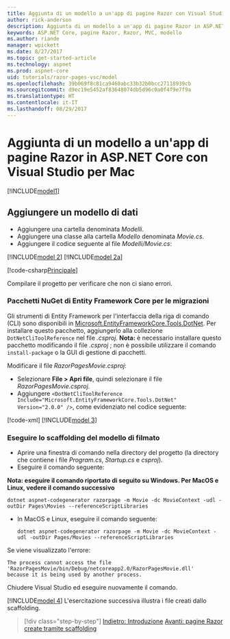 ```yaml
---
title: Aggiunta di un modello a un'app di pagine Razor con Visual Studio per Mac
author: rick-anderson
description: Aggiunta di un modello a un'app di pagine Razor in ASP.NET Core con Visual Studio per Mac
keywords: ASP.NET Core, pagine Razor, Razor, MVC, modello
ms.author: riande
manager: wpickett
ms.date: 8/27/2017
ms.topic: get-started-article
ms.technology: aspnet
ms.prod: aspnet-core
uid: tutorials/razor-pages-vsc/model
ms.openlocfilehash: 39b069f8c81ca9460abc33b32b0bcc27118939cb
ms.sourcegitcommit: d9ec19e5452af83648074db5d96c0a0f4f9e7f9a
ms.translationtype: HT
ms.contentlocale: it-IT
ms.lasthandoff: 08/29/2017
---
```

# <a name="adding-a-model-to-a-razor-pages-app-in-aspnet-core-with-visual-studio-for-mac"></a>Aggiunta di un modello a un'app di pagine Razor in ASP.NET Core con Visual Studio per Mac

[!INCLUDE[model1](../../includes/RP/model1.md)]

## <a name="add-a-data-model"></a>Aggiungere un modello di dati

* Aggiungere una cartella denominata *Modelli*.
* Aggiungere una classe alla cartella *Modello* denominata *Movie.cs*.
* Aggiungere il codice seguente al file *Modelli/Movie.cs*:

[!INCLUDE[model 2](../../includes/RP/model2.md)]
[!INCLUDE[model 2a](../../includes/RP/model2a.md)]

[!code-csharp[Principale](../../tutorials/razor-pages/razor-pages-start/sample/RazorPagesMovie/Startup.cs?name=snippet_ConfigureServices2&highlight=3-6)]

Compilare il progetto per verificare che non ci siano errori.

### <a name="entity-framework-core-nuget-packages-for-migrations"></a>Pacchetti NuGet di Entity Framework Core per le migrazioni

Gli strumenti di Entity Framework per l'interfaccia della riga di comando (CLI) sono disponibili in [Microsoft.EntityFrameworkCore.Tools.DotNet](https://www.nuget.org/packages/Microsoft.EntityFrameworkCore.Tools.DotNet). Per installare questo pacchetto, aggiungerlo alla collezione `DotNetCliToolReference` nel file *.csproj*. **Nota:** è necessario installare questo pacchetto modificando il file *.csproj* ; non è possibile utilizzare il comando `install-package` o la GUI di gestione di pacchetti.

Modificare il file *RazorPagesMovie.csproj*:

* Selezionare **File > Apri file**, quindi selezionare il file *RazorPagesMovie.csproj*.
* Aggiungere `<DotNetCliToolReference Include="Microsoft.EntityFrameworkCore.Tools.DotNet" Version="2.0.0" />`, come evidenziato nel codice seguente:

[!code-xml[](../../tutorials/razor-pages/razor-pages-start/sample/RazorPagesMovie/RazorPagesMovie.cli.csproj?highlight=10)] [!INCLUDE[model 3](../../includes/RP/model3.md)]

<a name="scaffold"></a>
### <a name="scaffold-the-movie-model"></a>Eseguire lo scaffolding del modello di filmato

* Aprire una finestra di comando nella directory del progetto (la directory che contiene i file *Program.cs*, *Startup.cs* e *csproj*).
* Eseguire il comando seguente:

**Nota: eseguire il comando riportato di seguito su Windows. Per MacOS e Linux, vedere il comando successivo**

  ```console
  dotnet aspnet-codegenerator razorpage -m Movie -dc MovieContext -udl -outDir Pages\Movies --referenceScriptLibraries
  ```

* In MacOS e Linux, eseguire il comando seguente:

  ```console
  dotnet aspnet-codegenerator razorpage -m Movie -dc MovieContext -udl -outDir Pages/Movies --referenceScriptLibraries
  ```

Se viene visualizzato l'errore:
  ```
  The process cannot access the file 
 'RazorPagesMovie/bin/Debug/netcoreapp2.0/RazorPagesMovie.dll' 
  because it is being used by another process.
  ```

Chiudere Visual Studio ed eseguire nuovamente il comando.

[!INCLUDE[model 4](../../includes/RP/model4.md)] L'esercitazione successiva illustra i file creati dallo scaffolding.

>[!div class="step-by-step"]
[Indietro: Introduzione](xref:tutorials/razor-pages-vsc/razor-pages-start)
[Avanti: pagine Razor create tramite scaffolding](xref:tutorials/razor-pages/page)
